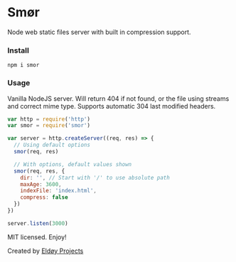 # Smør

Node web static files server with built in compression support.

### Install

```
npm i smor
```

### Usage

Vanilla NodeJS server. Will return 404 if not found, or the file using streams and correct mime type. Supports automatic 304 last modified headers.

```js
var http = require('http')
var smor = require('smor')

var server = http.createServer((req, res) => {
  // Using default options
  smor(req, res)

  // With options, default values shown
  smor(req, res, {
    dir: '', // Start with '/' to use absolute path
    maxAge: 3600,
    indexFile: 'index.html',
    compress: false
  })
})

server.listen(3000)
```

MIT licensed. Enjoy!

Created by [Eldøy Projects](https://eldoy.com)

